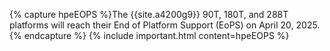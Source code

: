 {% capture hpeEOPS %}The {{site.a4200g9}} 90T, 180T, and 288T platforms will reach their End of Platform Support (EoPS) on April 20, 2025.{% endcapture %}
{% include important.html content=hpeEOPS %}
